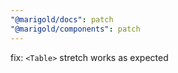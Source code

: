 ```yaml
---
"@marigold/docs": patch
"@marigold/components": patch
---
```


fix: `<Table>` stretch works as expected
